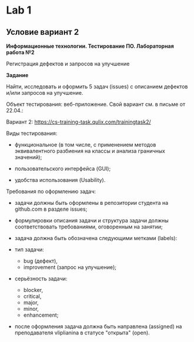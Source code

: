 # Lab 1

## Условие вариант 2

**Информационные технологии. Тестирование ПО. Лабораторная работа №2**

Регистрация дефектов и запросов на улучшение 

**Задание**

Найти, исследовать и оформить 5 задач (issues) с описанием дефектов и/или запросов на улучшение. 

Объект тестирования: веб-приложение. Свой вариант см. в письме от 22.04.:

Вариант 2: https://cs-training-task.qulix.com/trainingtask2/

Виды тестирования: 

- функциональное (в том числе, с применением методов эквивалентного разбиения на классы и анализа граничных значений);

- пользовательского интерфейса (GUI);

- удобства использования (Usability).

Требования по оформлению задач:

- задачи должны быть оформлены в репозитории студента на github.com в разделе issues;

- формулировки описания задачи и структура задачи должны соответствовать требованиями, оговоренным на занятии;

- задача должна быть обозначена следующими метками (labels):

 -  тип задачи:

	- bug (дефект),
	- improvement (запрос на улучшение);

 - серьёзность задачи: 

	- blocker,
	- critical,
	- major,
	- minor,
	- enhancement;  
	
- после оформления задача должна быть направлена (assigned) на преподавателя vliplianina в статусе "открыта" (open).
